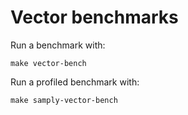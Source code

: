 # Vector benchmarks

Run a benchmark with:

```
make vector-bench
```

Run a profiled benchmark with:

```
make samply-vector-bench
```
